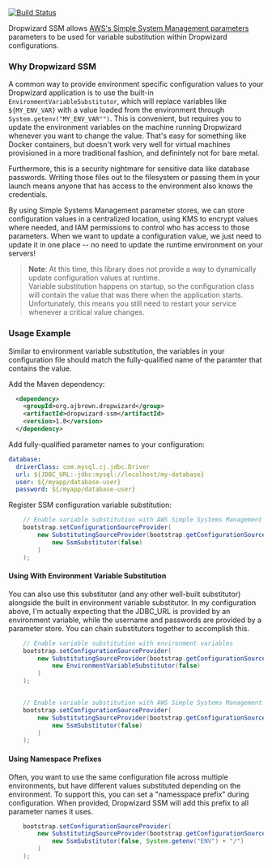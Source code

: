 [![Build Status](https://travis-ci.org/ajbrown/dropwizard-ssm.svg?branch=master)](https://travis-ci.org/ajbrown/dropwizard-ssm)

Dropwizard SSM allows [AWS's Simple System Management parameters](https://docs.aws.amazon.com/systems-manager/latest/userguide/systems-manager-paramstore.html) parameters to be used for variable substitution within Dropwizard 
configurations.  

### Why Dropwizard SSM
A common way to provide environment specific configuration values to your Dropwizard application
is to use the built-in `EnvironmentVariableSubstitutor`, which will replace variables like `${MY_ENV_VAR}` with a value
loaded from the environment through `System.getenv("MY_ENV_VAR"")`.  This is convenient, but requires you to update the 
environment variables on the machine running Dropwizard whenever you want to change the value.  That's easy for something 
like Docker containers, but doesn't work very well for virtual machines provisioned in a more traditional fashion, and
definintely not for bare metal.

Furthermore, this is a security nightmare for sensitive data like database passwords.  Writing those files out to the 
filesystem or passing them in your launch means anyone that has access to the environment also knows the credentials.  

By using Simple Systems Management parameter stores, we can store configuration values in a centralized location, using
KMS to encrypt values where needed, and IAM permissions to control who has access to those parameters.  When we want to
update a configuration value, we just need to update it in one place -- no need to update the runtime environment on
your servers! 


> **Note**: At this time, this library does not provide a way to dynamically update configuration values at runtime.  
> Variable substitution happens on startup, so the configuration class will contain the value that was there when the 
> application starts.  Unfortunately, this means you still need to restart your service whenever a critical value changes. 

### Usage Example

Similar to environment variable substitution, the variables in your configuration file should match the fully-qualified
name of the paramter that contains the value.  

Add the Maven dependency:
```xml
  <dependency>
    <groupId>org.ajbrown.dropwizard</group>
    <artifactId>dropwizard-ssm</artifactId>
    <version>1.0</version>
  </dependency>
```

Add fully-qualified parameter names to your configuration:

```yaml
database:
  driverClass: com.mysql.cj.jdbc.Driver
  url: ${JDBC_URL:-jdbc:mysql://localhost/my-database}
  user: ${/myapp/database-user}
  password: ${/myapp/database-user}
```

Register SSM configuration variable substitution:

```java
    // Enable variable substitution with AWS Simple Systems Management
    bootstrap.setConfigurationSourceProvider(
        new SubstitutingSourceProvider(bootstrap.getConfigurationSourceProvider(),
            new SsmSubstitutor(false)
        )
    );
```

#### Using With Environment Variable Substitution 

You can also use this substitutor (and any other well-built substitutor) alongside the built in environment variable 
substitutor. In my configuration above, I'm actually expecting that the JDBC_URL is provided by an environment variable,
while the username and passwords are provided by a parameter store.  You can chain substitutors together to accomplish 
this.


```java
    // Enable variable substitution with environment variables
    bootstrap.setConfigurationSourceProvider(
        new SubstitutingSourceProvider(bootstrap.getConfigurationSourceProvider(),
            new EnvironmentVariableSubstitutor(false)
        )
    );


    // Enable variable substitution with AWS Simple Systems Management
    bootstrap.setConfigurationSourceProvider(
        new SubstitutingSourceProvider(bootstrap.getConfigurationSourceProvider(),
            new SsmSubstitutor(false)
        )
    );
```

#### Using Namespace Prefixes

Often, you want to use the same configuration file across multiple environments, but have different values substituted 
depending on the environment.  To support this, you can set a "namesspace prefix" during configuration.  When provided, 
Dropwizard SSM will add this prefix to all parameter names it uses. 

```java
    bootstrap.setConfigurationSourceProvider(
        new SubstitutingSourceProvider(bootstrap.getConfigurationSourceProvider(),
            new SsmSubstitutor(false, System.getenv("ENV") + "/")
        )
    );

```
